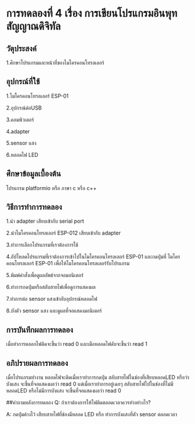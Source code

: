 # การทดลองที่ 4 เรื่อง การเขียนโปรแกรมอินพุทสัญญาณดิจิทัล

## วัตุประสงค์ 
1.ศึกษาโปรแกรมและหน้าที่ของไมโครคอนโทรลเลอร์

## อุปกรณ์ที่ใช้ 
1.ไมโครคอนโทรลเลอร์ ESP-01

2.อุปกรณ์ต่อUSB 
  
3.คอมพิวเตอร์

4.adapter 

5.sensor แสง 

6.หลอดไฟ LED

## ศึกษาข้อมูลเบื้องต้น 
โปรแกรม platformio หรือ ภาษา c หรือ c++

## วิธีการทำการทดลอง 
1.นำ adapter เสียบเข้ากับ serial port 

2.นำไมโครคอนโทรลเลอร์ ESP-012 เสียบเข้ากับ adapter

3.ทำการเลือกโปรแกรมที่เราต้องการใช้ 

4.อัปโหลดโปรแกรมที่เราต้องการเข้าไปในไมโครคอนโทรลเลอร์ ESP-01 และกดปุ่มที่ ไมโครคอนโทรลเลอร์ ESP-01 เพื่อให้ไมโครคอนโทรลเลอร์รับโปรแกรม 

5.พิมพ์คำสั่งเพื่อดูผลลัพธ์จากจอมอนิเตอร์ 

6.ทำการกดปุ่มหรือสลับสายไฟเพื่อดูการแสดงผล 

7.ทำการต่อ sensor แสงเข้ากับอุปกรณ์หลอดไฟ

8.บังตัว sensor แสง และดูผลที่จอแสดงมอนิเตอร์

## การบันทึกผลการทดลอง
เมื่อทำการหลอกไฟติดจะขึ้นว่า read 0 และเมือหลอดไฟดับจะขึ้นว่า read 1

## อภิปรายผลการทดลอง 
เมื่อโปรแกรมทำงาน หลอดไฟจะติดเมื่อเราทำการกดปุ่ม สลับสายไฟในช่องที่เสียบหลอดLED หรือว่าบังแสง จะขึ้นที่จอแสดงผลว่า read 0 แต่เมื่อเราทำการอยู่เฉยๆ สลับสายไฟไปในช่องที่ไม่มีหลอดLED หรือไม่มีการบังแสง จะขึ้นที่จอแสดงผลว่า read 0

##คำถามหลังการทดลอง
Q: ถ้าเราต้องการให้ไฟติดตลอดเวลาควรทำอย่างไร? 

A: กดปุ่มค้างไว้ เสียบสายไฟที่ช่องมีหลอด LED หรือ ทำการบังแสงที่ตัว sensor ตลอดเวลา

